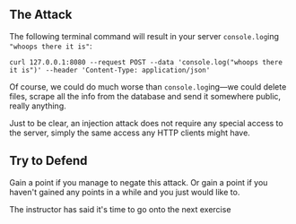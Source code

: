 ## The Attack

The following terminal command will result in your server `console.log`ing `"whoops there it is"`:

```
curl 127.0.0.1:8080 --request POST --data 'console.log("whoops there it is")' --header 'Content-Type: application/json'
```

Of course, we could do much worse than `console.log`ing—we could delete files, scrape all the info from the database and send it somewhere public, really anything.

Just to be clear, an injection attack does not require any special access to the server, simply the same access any HTTP clients might have.

## Try to Defend

Gain a point if you manage to negate this attack. Or gain a point if you haven't gained any points in a while and you just would like to.

<guide>
The instructor has said it's time to go onto the next exercise
</guide>